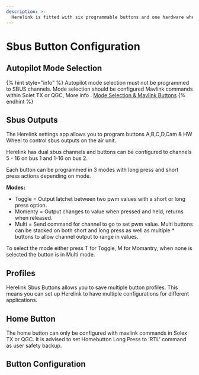```yaml
---
description: >-
  Herelink is fitted with six programmable buttons and one hardware wheel.  These can be configured to control SBUS channel outputs  from the air end’s dual sbus connector and to send Mavlink commands to the autopilot via Solex TX or QGC.
---
```


# Sbus Button Configuration

## Autopilot Mode Selection

{% hint style="info" %}
Autopilot mode selection must not be programmed to SBUS channels. Mode selection should be configured Mavlink commands within Solet TX or QGC, More info . [Mode Selection & Mavlink Buttons](share-video-stream.md)
{% endhint %}

## Sbus Outputs

The Herelink settings app allows you to program buttons A,B,C,D,Cam & HW Wheel to control  sbus outputs on the air unit. 

Herelink has dual sbus channels and buttons can be configured to channels 5 - 16 on bus 1 and 1-16 on bus 2. 

Each button can be programmed in 3 modes with long press and short press actions depending on mode.  

**Modes:**

* Toggle  = Output latchet between two pwm values with a short or long press option. 
* Momenty = Output changes to value when pressed and held, returns when released. 
* Multi = Send command for channel to go to set pwm value. Multi buttons can be stacked on both short and long press as well as multiple * buttons to allow channel output to range in values.  

To select the mode either press T for Toggle, M for Momantry, when none is selected the button is in Multi mode. 

## Profiles 

Herelink Sbus Buttons allows you to save multiple button profiles. This means you can set up Herelink to have multiple configurations for different applications.   

## Home Button 

The home button can only be configured with mavlink commands in Solex TX or QGC.  It is advised to set Homebutton Long Press to ‘RTL’ command as user safety backup. 


## Button Configuration
